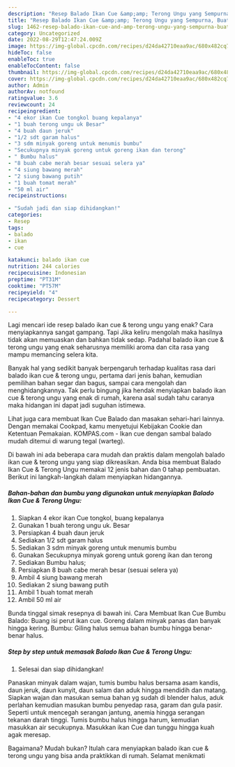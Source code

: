 ```yaml
---
description: "Resep Balado Ikan Cue &amp;amp; Terong Ungu yang Sempurna, Buat Buka Puasa Enak Banget"
title: "Resep Balado Ikan Cue &amp;amp; Terong Ungu yang Sempurna, Buat Buka Puasa Enak Banget"
slug: 1462-resep-balado-ikan-cue-and-amp-terong-ungu-yang-sempurna-buat-buka-puasa-enak-banget
category: Uncategorized
date: 2022-08-29T12:47:24.009Z
image: https://img-global.cpcdn.com/recipes/d24da42710eaa9ac/680x482cq70/balado-ikan-cue-terong-ungu-foto-resep-utama.jpg
hideToc: false
enableToc: true
enableTocContent: false
thumbnail: https://img-global.cpcdn.com/recipes/d24da42710eaa9ac/680x482cq70/balado-ikan-cue-terong-ungu-foto-resep-utama.jpg
cover: https://img-global.cpcdn.com/recipes/d24da42710eaa9ac/680x482cq70/balado-ikan-cue-terong-ungu-foto-resep-utama.jpg
author: Admin
authorAv: notfound
ratingvalue: 3.6
reviewcount: 24
recipeingredient:
- "4 ekor ikan Cue tongkol buang kepalanya"
- "1 buah terong ungu uk Besar"
- "4 buah daun jeruk"
- "1/2 sdt garam halus"
- "3 sdm minyak goreng untuk menumis bumbu"
- "Secukupnya minyak goreng untuk goreng ikan dan terong"
- " Bumbu halus"
- "8 buah cabe merah besar sesuai selera ya"
- "4 siung bawang merah"
- "2 siung bawang putih"
- "1 buah tomat merah"
- "50 ml air"
recipeinstructions:

- "Sudah jadi dan siap dihidangkan!"
categories:
- Resep
tags:
- balado
- ikan
- cue

katakunci: balado ikan cue 
nutrition: 244 calories
recipecuisine: Indonesian
preptime: "PT31M"
cooktime: "PT57M"
recipeyield: "4"
recipecategory: Dessert

---
```



Lagi mencari ide resep balado ikan cue &amp; terong ungu yang enak? Cara menyiapkannya sangat gampang. Tapi Jika keliru mengolah maka hasilnya tidak akan memuaskan dan bahkan tidak sedap. Padahal balado ikan cue &amp; terong ungu yang enak seharusnya memiliki aroma dan cita rasa yang mampu memancing selera kita.


Banyak hal yang sedikit banyak berpengaruh terhadap kualitas rasa dari balado ikan cue &amp; terong ungu, pertama dari jenis bahan, kemudian pemilihan bahan segar dan bagus, sampai cara mengolah dan menghidangkannya. Tak perlu bingung jika hendak menyiapkan balado ikan cue &amp; terong ungu yang enak di rumah, karena asal sudah tahu caranya maka hidangan ini dapat jadi suguhan istimewa.

Lihat juga cara membuat Ikan Cue Balado dan masakan sehari-hari lainnya. Dengan memakai Cookpad, kamu menyetujui Kebijakan Cookie dan Ketentuan Pemakaian. KOMPAS.com - Ikan cue dengan sambal balado mudah ditemui di warung tegal (warteg).


Di bawah ini ada beberapa cara mudah dan praktis dalam mengolah balado ikan cue &amp; terong ungu yang siap dikreasikan. Anda bisa membuat Balado Ikan Cue &amp; Terong Ungu memakai 12 jenis bahan dan 0 tahap pembuatan. Berikut ini langkah-langkah dalam menyiapkan hidangannya.

<!--inarticleads1-->

##### Bahan-bahan dan bumbu yang digunakan untuk menyiapkan Balado Ikan Cue &amp; Terong Ungu:

1. Siapkan 4 ekor ikan Cue tongkol, buang kepalanya
1. Gunakan 1 buah terong ungu uk. Besar
1. Persiapkan 4 buah daun jeruk
1. Sediakan 1/2 sdt garam halus
1. Sediakan 3 sdm minyak goreng untuk menumis bumbu
1. Gunakan Secukupnya minyak goreng untuk goreng ikan dan terong
1. Sediakan  Bumbu halus;
1. Persiapkan 8 buah cabe merah besar (sesuai selera ya)
1. Ambil 4 siung bawang merah
1. Sediakan 2 siung bawang putih
1. Ambil 1 buah tomat merah
1. Ambil 50 ml air


Bunda tinggal simak resepnya di bawah ini. Cara Membuat Ikan Cue Bumbu Balado: Buang isi perut ikan cue. Goreng dalam minyak panas dan banyak hingga kering. Bumbu: Giling halus semua bahan bumbu hingga benar-benar halus. 

<!--inarticleads2-->

##### Step by step untuk memasak Balado Ikan Cue &amp; Terong Ungu:


1. Selesai dan siap dihidangkan!

Panaskan minyak dalam wajan, tumis bumbu halus bersama asam kandis, daun jeruk, daun kunyit, daun salam dan aduk hingga mendidih dan matang. Siapkan wajan dan masukan semua bahan yg sudah di blender halus, aduk perlahan kemudian masukan bumbu penyedap rasa, garam dan gula pasir. Seperti untuk mencegah serangan jantung, anemia hingga serangan tekanan darah tinggi. Tumis bumbu halus hingga harum, kemudian masukkan air secukupnya. Masukkan ikan Cue dan tunggu hingga kuah agak meresap. 

Bagaimana? Mudah bukan? Itulah cara menyiapkan balado ikan cue &amp; terong ungu yang bisa anda praktikkan di rumah. Selamat menikmati

